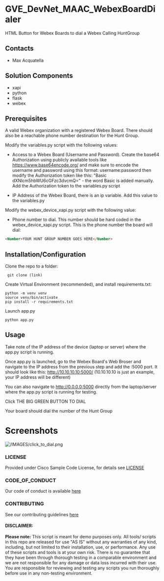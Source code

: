# GVE_DevNet_MAAC_WebexBoardDialer
HTML Button for Webex Boards to dial a Webex Calling HuntGroup


## Contacts
* Max Acquatella

## Solution Components
*  xapi
*  python
*  flask
*  webex

## Prerequisites
A valid Webex organization with a registered Webex Board. There should also be a reachable phone number destination for the Hunt Group. 

Modify the variables.py script with the following values: 

* Access to a Webex Board (Username and Password). Create the base64 Authorization using publicly available tools like
  https://www.base64encode.org/ and make sure to encode the username and password using this format: 
  username:password
  then modify the Authorization token like this: "Basic dXNlcm5hbWU6cGFzc3dvcmQ=" - the word Basic is added manually.
  Add the Authorization token to the variables.py script
  
* IP Address of the Webex Board, there is an ip variable. Add this value to the variables.py

Modify the webex_device_xapi.py script with the following value:

* Phone number to dial. This number should be hard coded in the webex_device_xapi.py script. This is the phone number the board will dial:
```html
<Number>YOUR HUNT GROUP NUMBER GOES HERE</Number>
```

## Installation/Configuration

Clone the repo to a folder:

``` git clone (link)```

Create Virtual Environment (recommended), and install requirements.txt:

```
python -m venv venv
source venv/bin/activate
pip install -r requirements.txt
```

Launch app.py
```
python app.py
```

## Usage

Take note of the IP address of the device (laptop or server) where the app.py script is running. 

Once app.py is launched, go to the Webex Board's Web Broser and navigate to the IP address from the previous step and add the :5000 port.
It should look like this: http://10.10.10.10:5000/ (10.10.10.10 is just an example, your IP address will be different)

You can also navigate to http://0.0.0.0:5000 directly from the laptop/server where the app.py script is running for testing. 

Click THE BIG GREEN BUTTON TO DIAL

Your board should dial the number of the Hunt Group

# Screenshots

![/IMAGES/click_to_dial.png](/IMAGES/click_to_dial.png)

### LICENSE

Provided under Cisco Sample Code License, for details see [LICENSE](LICENSE.md)

### CODE_OF_CONDUCT

Our code of conduct is available [here](CODE_OF_CONDUCT.md)

### CONTRIBUTING

See our contributing guidelines [here](CONTRIBUTING.md)

#### DISCLAIMER:
<b>Please note:</b> This script is meant for demo purposes only. All tools/ scripts in this repo are released for use "AS IS" without any warranties of any kind, including, but not limited to their installation, use, or performance. Any use of these scripts and tools is at your own risk. There is no guarantee that they have been through thorough testing in a comparable environment and we are not responsible for any damage or data loss incurred with their use.
You are responsible for reviewing and testing any scripts you run thoroughly before use in any non-testing environment.